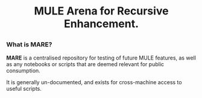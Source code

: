 # <p align="center"> **M**ULE **A**rena for **R**ecursive **E**nhancement. </p>

### What is MARE?

**MARE** is a centralised repository for testing of future MULE features, as well as any notebooks or scripts that are deemed relevant for public consumption.

It is generally un-documented, and exists for cross-machine access to useful scripts.
